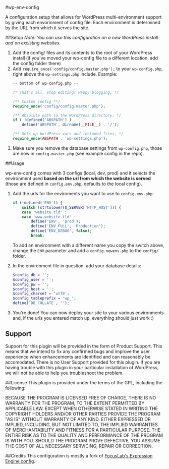 #wp-env-config

A configuration setup that allows for WordPress multi-environment support by giving each envorinment of config file. Each environment is determined by the URL from which it serves the site.


##Setup
_Note:  You can use this configuration on a new WordPress install and on excisting websites._

1. Add the config/ files and its contents to the root of your WordPress install
    (if you've moved your wp-config file to a different location, add the config folder there)
2. Add `require_once('config/config.master.php');` to your `wp-config.php`, right above the `wp-settings.php` include.
    Example:
    ```php
    -- bottom of wp-config.php --

    /* That's all, stop editing! Happy blogging. */

    /** Custom config **/ 
    require_once('config/config.master.php');
    
    /** Absolute path to the WordPress directory. */
    if ( !defined('ABSPATH') )
        define('ABSPATH', dirname(__FILE__) . '/');
    
    /** Sets up WordPress vars and included files. */
    require_once(ABSPATH . 'wp-settings.php');
    ```
3. Make sure you remove the database settings from `wp-config.php`, those are now in `config.master.php` (see example config in the repo).

##Usage

wp-env-config comes with 3 configs (local, dev, prod) and it selects the environment used __based on the url from which the website is served__ (those are defined in `config.env.php`, defaults to the local config).

1. Add the urls for the enviroments you want to use to `config.env.php`:

    ```php
    if (!defined('ENV')) {
        switch (strtolower($_SERVER['HTTP_HOST'])) {
        case 'website.tld' :
        case 'www.website.tld' :
            define('ENV', 'prod');
            define('ENV_FULL', 'Production');
            define('ENV_DEBUG', false);
            break;
    
    ```
    To add an environment with a different name you copy the switch above, change the `ENV` parameter and add a `config.newenv.php` to the `config/` folder.
    
2. In the environment file in question, add your database details:
    ```php
    $config_db = '';
    $config_user = '';
    $config_pw = '';
    $config_host = '';
    $config_charset = 'utf8';
    $config_tableprefix = 'wp_';
    define('DB_COLLATE', ''); 
    ```
3. You're done! You can now deploy your site to your various environments and, if the urls you entered match up, everything should just work :)

## Support

Support for this plugin will be provided in the form of Product Support. This means that we intend to fix any confirmed bugs and improve the user experience when enhancements are identified and can reasonably be accomodated. There is no User Support provided for this plugin. If you are having trouble with this plugin in your particular installation of WordPress, we will not be able to help you troubleshoot the problem.

##License
This plugin is provided under the terms of the GPL, including the following:

BECAUSE THE PROGRAM IS LICENSED FREE OF CHARGE, THERE IS NO WARRANTY FOR THE PROGRAM, TO THE EXTENT PERMITTED BY APPLICABLE LAW. EXCEPT WHEN OTHERWISE STATED IN WRITING THE COPYRIGHT HOLDERS AND/OR OTHER PARTIES PROVIDE THE PROGRAM "AS IS" WITHOUT WARRANTY OF ANY KIND, EITHER EXPRESSED OR IMPLIED, INCLUDING, BUT NOT LIMITED TO, THE IMPLIED WARRANTIES OF MERCHANTABILITY AND FITNESS FOR A PARTICULAR PURPOSE. THE ENTIRE RISK AS TO THE QUALITY AND PERFORMANCE OF THE PROGRAM IS WITH YOU. SHOULD THE PROGRAM PROVE DEFECTIVE, YOU ASSUME THE COST OF ALL NECESSARY SERVICING, REPAIR OR CORRECTION.

##Credits
This configuration is mostly a fork of [FocusLab's Expression Engine config](https://github.com/focuslabllc/ee-master-config).